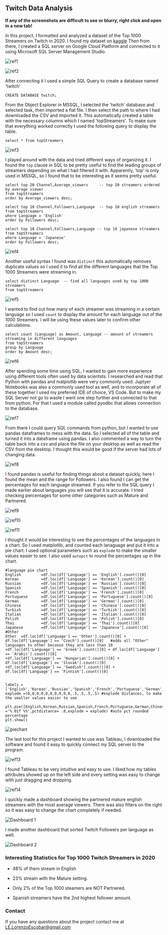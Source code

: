 ## Twitch Data Analysis

**If any of the screenshots are difficult to see or blurry, right click and open in a new tab!**

In this project, I formatted and analyzed a dataset of the Top 1000 Streamers on Twitch in 2020. I found my dataset on [kaggle](https://www.kaggle.com/datasets/aayushmishra1512/twitchdata) Then from there, I created a SQL server on Google Cloud Platform and connected to it using Microsoft SQL Server Management Studio. 

![ref1](https://user-images.githubusercontent.com/59485356/169712274-6f9f2792-8b23-44db-a908-282d8effa8eb.png)

![ref2](https://user-images.githubusercontent.com/59485356/169712288-3e2c3ad4-fd09-4f0b-9b0d-e29a3356ca3f.png)


After connecting it I used a simple SQL Query to create a database named 'twitch' 
```
CREATE DATABASE twitch;
```

From the Object Explorer in MSSQL, I selected the 'twitch' database and selected task, then imported a flat file. I then select the path to where I had downloaded the CSV and imported it. This automatically created a table with the necessary columns which I named 'topStreamers'. To make sure that everything worked correctly I used the following query to display the table.

```
select * from topStreamers	
```

![ref3](https://user-images.githubusercontent.com/59485356/169712444-8d139976-c923-4fb6-86e1-e723da94aa0b.png)

I played around with the data and tried different ways of organizing it. I found the `top` clause in SQL to be pretty useful to find the leading groups of streamers depending on what I had filtered it with. Apparently, 'top' is only used in MSSQL, so I found that to be interesting as it seems pretty useful. 


```
select top 20 Channel,Average_viewers	  -- top 20 streamers ordered by average viewer
from topStreamers	 
order by Average_viewers desc;
```
```
select top 10 Channel,Followers,Language  -- top 10 english streamers
from topStreamers
where Language = 'English'
order by Followers desc;
```
```
select top 10 Channel,Followers,Language -- top 10 japanese streamers
from topStreamers 
where Language = 'Japanese'
order by Followers desc;
```


![ref4](https://user-images.githubusercontent.com/59485356/169712860-910b9091-c6a1-4f76-8e21-b364de8eccac.png)


Another useful syntax I found was `distinct` this automatically removes duplicate values so I used it to find all the different languages that the Top 1000 Streamers were streaming in. 


```
select distinct Language  -- find all languages used by top 1000 streamers
from topStreamers
```


![ref5](https://user-images.githubusercontent.com/59485356/169713135-c744f0f2-a00f-43e0-926d-406daebd579c.png)


I wanted to find out how many of each streamer was streaming in a certain language so I used `count` to display the amount for each language out of the 1000 Streamers. I will be using these values later to confirm other calculations.


```
select count (Language) as Amount, Language -- amount of streamers streaming in different languages
from topStreamers
group by Language	
order by Amount desc;
```


![ref6](https://user-images.githubusercontent.com/59485356/169713522-ddb72699-ebca-47f2-b691-1a44bcb4d423.png)

After spending some time using SQL, I wanted to gain more experience using different tools often used by data scientsts. I researched and read that Python with pandas and matplotlib were very commonly used. Juptyer Notebooks was also a commonly used tool as well, and to incorporate all of these together I used my preferred IDE of choice, VS Code. But to make my SQL Server not go to waste I went one step further and connected to that from python. For that I used a module called pyodbc that allows connection to the database.



![ref7](https://user-images.githubusercontent.com/59485356/169714055-33d03da3-8327-408e-ac5a-a78836b7d886.png)

From there I could query SQL commands from python, but I wanted to use pandas dataframes to mess with the data. So I selected all of the table and turned it into a dataframe using pandas. I also commented a way to turn the table back into a csv and place the file on your desktop as well as read the CSV from the desktop. I thought this would be good if the server had lots of changing data.

![ref8](https://user-images.githubusercontent.com/59485356/169714585-398f08dd-8ce8-492c-94be-517a7ec70cc5.png)

I found pandas is useful for finding things about a dataset quickly, here I found the mean and the range for Followers. I also found I can get the percentages for each language streamed. If you refer to the SQL query I made earlier about languages you will see that it is accurate. I tried checking percentages for some other categories such as Mature and Partnered.
 

![ref9](https://user-images.githubusercontent.com/59485356/169737355-0a9c6ed7-a4d1-4f2a-8733-a1314d51b350.png)



![ref10](https://user-images.githubusercontent.com/59485356/169737404-ed4901f4-69e4-470a-a1b4-23714657198f.png)



![ref11](https://user-images.githubusercontent.com/59485356/169737522-ef7e19ee-fa3d-4942-b35c-5ee1f8f05eaf.png)


I thought it would be interesting to see the percentages of the languages in a chart. So I used matplotlib, and counted each lanaguage and put it into a pie chart. I used optional parameters such as `explode` to make the smaller values easier to see. I also used `autopct` to round the percentages up in the chart. 

```
#language pie chart
English         =df.loc[df['Language'] == 'English'].count()[0]   
Korean          =df.loc[df['Language'] == 'Korean'].count()[0]
Russian         =df.loc[df['Language'] == 'Russian'].count()[0]
Spanish         =df.loc[df['Language'] == 'Spanish'].count()[0]          
French          =df.loc[df['Language'] == 'French'].count()[0]
Portuguese      =df.loc[df['Language'] == 'Portuguese'].count()[0]
German          =df.loc[df['Language'] == 'German'].count()[0]
Chinese         =df.loc[df['Language'] == 'Chinese'].count()[0]
Turkish         =df.loc[df['Language'] == 'Turkish'].count()[0]
Italian         =df.loc[df['Language'] == 'Italian'].count()[0]         
Polish          =df.loc[df['Language'] == 'Polish'].count()[0]
Thai            =df.loc[df['Language'] == 'Thai'].count()[0]
Japanese        =df.loc[df['Language'] == 'Japanese'].count()[0]
#Other
Other  =df.loc[df['Language'] == 'Other'].count()[0] + df.loc[df['Language'] == 'Czech'].count()[0]   #adds all "Other" languages to other because they are less than 10
+df.loc[df['Language'] == 'Greek'].count()[0] + df.loc[df['Language'] == 'Arabic'].count()[0]  
+df.loc[df['Language'] == 'Hungarian'].count()[0] + df.loc[df['Language'] == 'Slovak'].count()[0]  
+df.loc[df['Language'] == 'Swedish'].count()[0] + df.loc[df['Language'] == 'Finnish'].count()[0]  


labels =['English','Korean','Russian','Spanish','French','Portuguese','German','Chinese','Turkish','Italian','Polish','Thai','Japanese','Other']
explode =(0,0,0,0,0,0,0,0,0,0,.5,.5,.5,.5) #explode distances, to make the smaller values easier to see

plt.pie([English,Korean,Russian,Spanish,French,Portuguese,German,Chinese,Turkish,Italian,Polish,Thai,Japanese,Other],labels=labels,autopct ='%.01f %%',pctdistance= .8,explode = explode) #auto pct rounded percentage
plt.show()   
```



![piechart](https://user-images.githubusercontent.com/59485356/169876533-0cf75190-57ea-49a9-b3ca-db8c9d7754ed.png)

The last tool for this project I wanted to use was Tableau, I downloaded the software and found it easy to quickly connect my SQL server to the program.

![ref13](https://user-images.githubusercontent.com/59485356/169878266-179aaa86-fbd8-4697-abfb-6d892a443aab.png)

I found Tableau to be very intuitive and easy to use. I liked how my tables attributes showed up on the left side and every setting was easy to change with just dragging and dropping.

![ref14](https://user-images.githubusercontent.com/59485356/169878789-e9fa340e-cc32-4e00-909a-d1fd13f562f0.png)

I quickly made a dashboard showing the partnered mature english streamers with the most average viewers. There was also filters on the right so it was easy to change the chart completely if needed.

![Dashboard 1](https://user-images.githubusercontent.com/59485356/169879098-0e446e21-cb7f-43e4-b53a-f4ccad00cb78.png)

I made another dashboard that sorted Twitch Followers per language as well.

![Dashboard 2](https://user-images.githubusercontent.com/59485356/169880307-853049a5-8076-4760-81e0-df6ea913ede3.png)


### Interesting Statistics for Top 1000 Twitch Streamers in 2020

- 48% of them stream in English

- 23% stream with the Mature setting.

- Only 2% of the Top 1000 steamers are NOT Partnered.

- Spanish streamers have the 2nd highest follower amount.


### Contact
If you have any questions about the project contact me at LE.LorenzoEscobar@gmail.com

